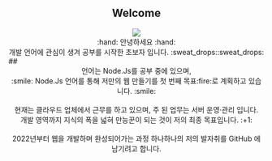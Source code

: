 ## <div align="center"> Welcome  </div>
<div align="center"><img src="https://capsule-render.vercel.app/api?type=Waving&color=0:EEFF00,100:a82da8&height=300&section=header&text=Welcome&fontSize=90" /></div>
 <div align="center" style="font-size=10px;"> :hand: 안녕하세요 :hand: </div>
<div align="center"> 개발 언어에 관심이 생겨 공부를 시작한 초보자 입니다. :sweat_drops::sweat_drops:</div>
## <div align="center"> 언어는 Node.Js를 공부 중에 있으며, </div>
<div align="center"> :smile: Node.Js 언어를 통해 저만의 웹 만들기를 첫 번째 목표:fire:로 계획하고 있습니다. :smile:</div>
<br>
<div align="center"> 현재는 클라우드 업체에서 근무를 하고 있으며, 주 된 업무는 서버 운영·관리 입니다. </div>
<div align="center"> 개발 영역까지 지식의 폭을 넓혀 만능꾼이 되는 것이 저의 최종 목표입니다. :+1:</div>
<br>
<div align="center"> 2022년부터 웹을 개발하며 완성되어가는 과정 하나하나의 저의 발자취를 GitHub 에 남기려고 합니다. <div>
